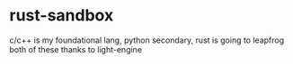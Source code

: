 # rust-sandbox
c/c++ is my foundational lang, python secondary, rust is going to leapfrog both of these thanks to light-engine
